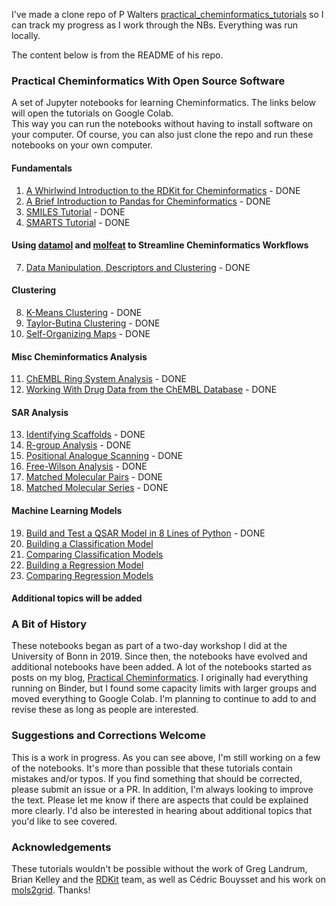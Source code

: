 I've made a clone repo of P Walters [practical_cheminformatics_tutorials](https://github.com/PatWalters/practical_cheminformatics_tutorials) so I can track my progress as I work through the NBs. Everything was run locally. 

The content below is from the README of his repo.

### Practical Cheminformatics With Open Source Software
A set of Jupyter notebooks for learning Cheminformatics.  The links below will open the tutorials on Google Colab.  
This way you can run the notebooks without having to install software on your computer. Of course, you can also just
clone the repo and run these notebooks on your own computer. 

#### Fundamentals
1. [A Whirlwind Introduction to the RDKit for Cheminformatics](https://colab.research.google.com/github/PatWalters/practical_cheminformatics_tutorials/blob/main/fundamentals/A_Whirlwind_Introduction_To_The_RDKit.ipynb) - DONE
2. [A Brief Introduction to Pandas for Cheminformatics](https://colab.research.google.com/github/PatWalters/practical_cheminformatics_tutorials/blob/main/fundamentals/pandas_intro.ipynb) - DONE
3. [SMILES Tutorial](https://colab.research.google.com/github/PatWalters/practical_cheminformatics_tutorials/blob/main/fundamentals/SMILES_tutorial.ipynb) - DONE
4. [SMARTS Tutorial](https://colab.research.google.com/github/PatWalters/practical_cheminformatics_tutorials/blob/main/fundamentals/SMARTS_tutorial.ipynb) - DONE

#### Using [datamol](https://datamol.io) and [molfeat](https://datamol.io) to Streamline Cheminformatics Workflows
7. [Data Manipulation, Descriptors and Clustering](https://colab.research.google.com/github/PatWalters/practical_cheminformatics_tutorials/blob/main/datamol/datamol_1.ipynb) - DONE

#### Clustering
8. [K-Means Clustering](https://colab.research.google.com/github/PatWalters/practical_cheminformatics_tutorials/blob/main/clustering/kmeans_clustering.ipynb) - DONE
9. [Taylor-Butina Clustering](https://colab.research.google.com/github/PatWalters/practical_cheminformatics_tutorials/blob/main/clustering/taylor_butina_clustering.ipynb) - DONE
10. [Self-Organizing Maps](https://colab.research.google.com/github/PatWalters/practical_cheminformatics_tutorials/blob/main/clustering/self_organizing_map.ipynb) - DONE

#### Misc Cheminformatics Analysis
11. [ChEMBL Ring System Analysis](https://colab.research.google.com/github/PatWalters/practical_cheminformatics_tutorials/blob/main/misc/ChEMBL_ring_system_analysis.ipynb) - DONE
12. [Working With Drug Data from the ChEMBL Database](https://colab.research.google.com/github/PatWalters/practical_cheminformatics_tutorials/blob/main/misc/working_with_ChEMBL_drug_data.ipynb) - DONE

#### SAR Analysis
13. [Identifying Scaffolds](https://colab.research.google.com/github/PatWalters/practical_cheminformatics_tutorials/blob/main/sar_analysis/find_scaffolds.ipynb) - DONE
14. [R-group Analysis](https://colab.research.google.com/github/PatWalters/practical_cheminformatics_tutorials/blob/main/sar_analysis/R_group_analysis.ipynb) - DONE
15. [Positional Analogue Scanning](https://colab.research.google.com/github/PatWalters/practical_cheminformatics_tutorials/blob/main/sar_analysis/positional_analogue_scanning.ipynb) - DONE
16. [Free-Wilson Analysis](https://colab.research.google.com/github/PatWalters/practical_cheminformatics_tutorials/blob/main/sar_analysis/free_wilson.ipynb) - DONE
17. [Matched Molecular Pairs](https://colab.research.google.com/github/PatWalters/practical_cheminformatics_tutorials/blob/main/sar_analysis/matched_molecular_pairs.ipynb) - DONE
18. [Matched Molecular Series](https://colab.research.google.com/github/PatWalters/practical_cheminformatics_tutorials/blob/main/sar_analysis/matched_molecular_series.ipynb) - DONE

#### Machine Learning Models
19. [Build and Test a QSAR Model in 8 Lines of Python](https://colab.research.google.com/github/PatWalters/practical_cheminformatics_tutorials/blob/main/ml_models/QSAR_in_8_lines.ipynb) - DONE
20. [Building a Classification Model](https://colab.research.google.com/github/PatWalters/practical_cheminformatics_tutorials/blob/main/ml_models/classification_model.ipynb)
21. [Comparing Classification Models](https://colab.research.google.com/github/PatWalters/practical_cheminformatics_tutorials/blob/main/ml_models/comparing_classification_models.ipynb)
22. [Building a Regression Model](https://colab.research.google.com/github/PatWalters/practical_cheminformatics_tutorials/blob/main/ml_models/regression_model.ipynb)
23. [Comparing Regression Models](https://colab.research.google.com/github/PatWalters/practical_cheminformatics_tutorials/blob/main/ml_models/comparing_regression_models.ipynb)

#### Additional topics will be added

### A Bit of History
These notebooks began as part of a two-day workshop I did at the University of Bonn in 2019.  Since then, the notebooks have evolved and additional notebooks have been added.  A lot of the notebooks started as posts on my blog, [Practical Cheminformatics](https://practicalcheminformatics.blogspot.com/). I originally had everything running on Binder, but I found some capacity limits with larger groups and moved everything to Google Colab.  I'm planning to continue to add to and revise these as long as people are interested. 

### Suggestions and Corrections Welcome
This is a work in progress.  As you can see above, I'm still working on a few of the notebooks.  It's more than possible that these tutorials contain mistakes and/or typos.  If you find something that should be corrected, please submit an issue or a PR.  In addition, I'm always looking to improve the text.  Please let me know if there are aspects that could be explained more clearly.  I'd also be interested in hearing about additional topics that you'd like to see covered. 

### Acknowledgements
These tutorials wouldn't be possible without the work of Greg Landrum, Brian Kelley and the [RDKit](https://www.rdkit.org/) team, as well as Cédric Bouysset and his work on [mols2grid](https://github.com/cbouy/mols2grid). Thanks! 
